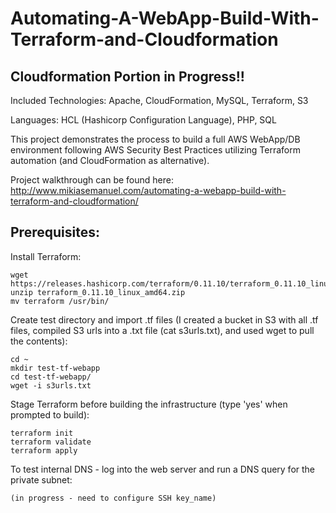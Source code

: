 # Automating-A-WebApp-Build-With-Terraform-and-Cloudformation
## Cloudformation Portion in Progress!!

Included Technologies: Apache, CloudFormation, MySQL, Terraform, S3

Languages: HCL (Hashicorp Configuration Language), PHP, SQL

This project demonstrates the process to build a full AWS WebApp/DB environment following AWS Security Best Practices utilizing Terraform automation (and CloudFormation as alternative). 

Project walkthrough can be found here: http://www.mikiasemanuel.com/automating-a-webapp-build-with-terraform-and-cloudformation/

## Prerequisites:

Install Terraform:
```
wget https://releases.hashicorp.com/terraform/0.11.10/terraform_0.11.10_linux_amd64.zip
unzip terraform_0.11.10_linux_amd64.zip
mv terraform /usr/bin/
```
Create test directory and import .tf files (I created a bucket in S3 with all .tf files, compiled S3 urls into a .txt file (cat s3urls.txt), and used wget to pull the contents):
```
cd ~
mkdir test-tf-webapp
cd test-tf-webapp/
wget -i s3urls.txt
```
Stage Terraform before building the infrastructure (type 'yes' when prompted to build):
```
terraform init
terraform validate
terraform apply
```
To test internal DNS - log into the web server and run a DNS query for the private subnet:
```
(in progress - need to configure SSH key_name)
```

